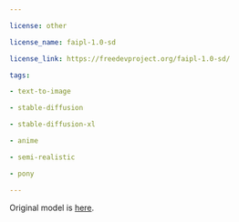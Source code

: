 ---
license: other
license_name: faipl-1.0-sd
license_link: https://freedevproject.org/faipl-1.0-sd/
tags:
- text-to-image
- stable-diffusion
- stable-diffusion-xl
- anime
- semi-realistic
- pony
---

Original model is [here](https://civitai.com/models/340158/atomix-pony-anime-xl?modelVersionId=608850).

